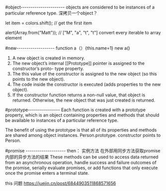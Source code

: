 #object----------------------
 objects are considered to be instances of a particular reference type.
 深拷贝一个object？
 
 
 let item = colors.shift(); // get the first item

 alert(Array.from("Matt")); // ["M", "a", "t", "t"] convert every iterable to array element
 
 #new-------------------
function a（）{this.name=1}
 new a()
 1. A new object is created in memory.
2. The new object’s internal [[Prototype]] pointer is assigned to the constructor’s proto-
type property.
3. The this value of the constructor is assigned to the new object (so this points to the
new object).
4. The code inside the constructor is executed (adds properties to the new object).
5. If the constructor function returns a non-null value, that object is returned. Otherwise, the new object that was just created is returned.



 #prototype----------------
 Each function is created with a prototype property, which is an object containing properties and methods that should be available to instances of a particular reference type.

The benefit of using the prototype is that all of its properties and methods are shared among object instances. 
 Person.prototype. constructor points to Person. 
 
 
 #promise --------------------
 then： 实例方法  在外部用同步方法获取promise内部的异步方法的结果
  These methods can be used to access data returned from an asynchronous operation, handle success and failure outcomes of the promise, serially evaluate promises, or add functions that only execute once the promise enters a terminal state.
 
 this 问题 https://juejin.cn/post/6844903511868571656
